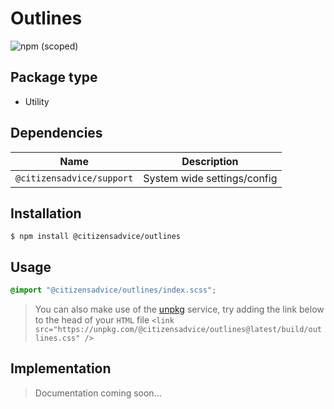 # Outlines

![npm (scoped)](https://img.shields.io/npm/v/@citizensadvice/outlines.svg)

## Package type

- Utility

## Dependencies

| Name                      | Description                 |
| ------------------------- | --------------------------- |
| `@citizensadvice/support` | System wide settings/config |

## Installation

```shell
$ npm install @citizensadvice/outlines
```

## Usage

```scss
@import "@citizensadvice/outlines/index.scss";
```

> You can also make use of the [unpkg](https://unpkg.com) service, try adding the link below to the head of your `HTML` file
> `<link src="https://unpkg.com/@citizensadvice/outlines@latest/build/outlines.css" />`

## Implementation

> Documentation coming soon...